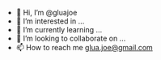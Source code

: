 - 👋 Hi, I’m @gluajoe
- 👀 I’m interested in ...
- 🌱 I’m currently learning ...
- 💞️ I’m looking to collaborate on ...
- 📫 How to reach me glua.joe@gmail.com

<!---
gluajoe/gluajoe is a ✨ special ✨ repository because its `README.md` (this file) appears on your GitHub profile.
You can click the Preview link to take a look at your changes.
--->
